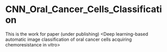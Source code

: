 # CNN_Oral_Cancer_Cells_Classification
This is the work for paper (under publishing) &lt;Deep learning-based automatic image classification of oral cancer cells acquiring chemoresistance in vitro>
